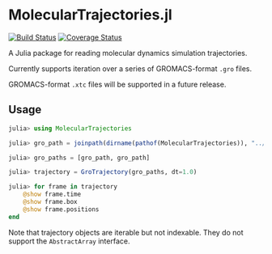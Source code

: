 # MolecularTrajectories.jl

[![Build Status](https://travis-ci.org/tom--lee/MolecularTrajectories.jl.svg?branch=master)](https://travis-ci.org/tom--lee/MolecularTrajectories.jl)
[![Coverage Status](https://coveralls.io/repos/tom--lee/MolecularTrajectories.jl/badge.svg?branch=master)](https://coveralls.io/r/tom--lee/MolecularTrajectories.jl?branch=master)

A Julia package for reading molecular dynamics simulation trajectories.

Currently supports iteration over a series of GROMACS-format `.gro` files.

GROMACS-format `.xtc` files will be supported in a future release.

## Usage

```julia
julia> using MolecularTrajectories

julia> gro_path = joinpath(dirname(pathof(MolecularTrajectories)), "../test/test.gro")

julia> gro_paths = [gro_path, gro_path]

julia> trajectory = GroTrajectory(gro_paths, dt=1.0)

julia> for frame in trajectory
    @show frame.time
    @show frame.box
    @show frame.positions
end
```

Note that trajectory objects are iterable but not indexable.
They do not support the `AbstractArray` interface.
